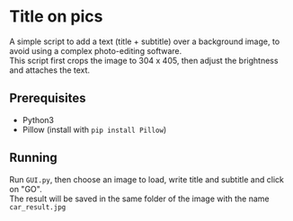 # Title on pics
A simple script to add a text (title + subtitle) over a background image, to avoid using a complex photo-editing software.  
This script first crops the image to 304 x 405, then adjust the brightness and attaches the text.
## Prerequisites
- Python3
- Pillow (install with `pip install Pillow`)
## Running
Run `GUI.py`, then choose an image to load, write title and subtitle and click on "GO".  
The result will be saved in the same folder of the image with the name `car_result.jpg`

